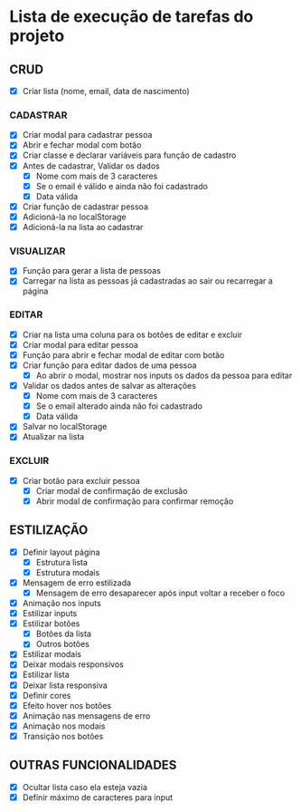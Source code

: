 # Lista de execução de tarefas do projeto

## CRUD
- [x] Criar lista (nome, email, data de nascimento)

### CADASTRAR
- [x] Criar modal para cadastrar pessoa
- [x] Abrir e fechar modal com botão
- [x] Criar classe e declarar variáveis para função de cadastro
- [x] Antes de cadastrar, Validar os dados
    - [x] Nome com mais de 3 caracteres
    - [x] Se o email é válido e ainda não foi cadastrado
    - [x] Data válida
- [x] Criar função de cadastrar pessoa
- [x] Adicioná-la no localStorage
- [x] Adicioná-la na lista ao cadastrar

### VISUALIZAR
- [x] Função para gerar a lista de pessoas
- [x] Carregar na lista as pessoas já cadastradas ao sair ou recarregar a página

### EDITAR
- [x] Criar na lista uma coluna para os botões de editar e excluir
- [x] Criar modal para editar pessoa
- [x] Função para abrir e fechar modal de editar com botão
- [x] Criar função para editar dados de uma pessoa
    - [x] Ao abrir o modal, mostrar nos inputs os dados da pessoa para editar
- [x] Validar os dados antes de salvar as alterações
    - [x] Nome com mais de 3 caracteres
    - [x] Se o email alterado ainda não foi cadastrado
    - [x] Data válida
- [x] Salvar no localStorage
- [x] Atualizar na lista

### EXCLUIR
- [x] Criar botão para excluir pessoa
    - [x] Criar modal de confirmação de exclusão
    - [x] Abrir modal de confirmação para confirmar remoção

## ESTILIZAÇÃO
- [x] Definir layout página
    - [x] Estrutura lista
    - [x] Estrutura modais
- [x] Mensagem de erro estilizada
    - [x] Mensagem de erro desaparecer após input voltar a receber o foco
- [x] Animação nos inputs
- [x] Estilizar inputs
- [x] Estilizar botões
    - [x] Botões da lista
    - [x] Outros botões
- [x] Estilizar modais
- [x] Deixar modais responsivos
- [x] Estilizar lista
- [x] Deixar lista responsiva
- [x] Definir cores
- [x] Efeito hover nos botões
- [x] Animação nas mensagens de erro
- [x] Animação nos modais
- [x] Transição nos botões

## OUTRAS FUNCIONALIDADES

- [x] Ocultar lista caso ela esteja vazia
- [x] Definir máximo de caracteres para input
